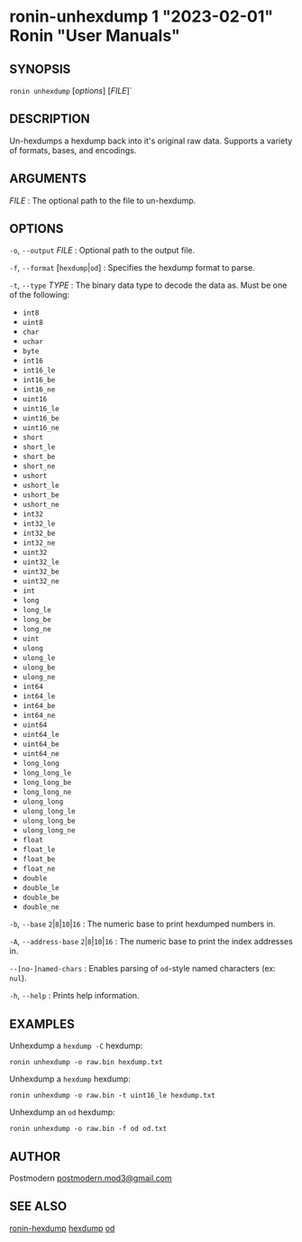 # ronin-unhexdump 1 "2023-02-01" Ronin "User Manuals"

## SYNOPSIS

`ronin unhexdump` [*options*] [*FILE*]`

## DESCRIPTION

Un-hexdumps a hexdump back into it's original raw data.
Supports a variety of formats, bases, and encodings.

## ARGUMENTS

*FILE*
: The optional path to the file to un-hexdump.

## OPTIONS

`-o`, `--output` *FILE*
: Optional path to the output file.

`-f`, `--format` [`hexdump`\|`od`]
: Specifies the hexdump format to parse.

`-t`, `--type` *TYPE*
: The binary data type to decode the data as. Must be one of the following:

  * `int8`
  * `uint8`
  * `char`
  * `uchar`
  * `byte`
  * `int16`
  * `int16_le`
  * `int16_be`
  * `int16_ne`
  * `uint16`
  * `uint16_le`
  * `uint16_be`
  * `uint16_ne`
  * `short`
  * `short_le`
  * `short_be`
  * `short_ne`
  * `ushort`
  * `ushort_le`
  * `ushort_be`
  * `ushort_ne`
  * `int32`
  * `int32_le`
  * `int32_be`
  * `int32_ne`
  * `uint32`
  * `uint32_le`
  * `uint32_be`
  * `uint32_ne`
  * `int`
  * `long`
  * `long_le`
  * `long_be`
  * `long_ne`
  * `uint`
  * `ulong`
  * `ulong_le`
  * `ulong_be`
  * `ulong_ne`
  * `int64`
  * `int64_le`
  * `int64_be`
  * `int64_ne`
  * `uint64`
  * `uint64_le`
  * `uint64_be`
  * `uint64_ne`
  * `long_long`
  * `long_long_le`
  * `long_long_be`
  * `long_long_ne`
  * `ulong_long`
  * `ulong_long_le`
  * `ulong_long_be`
  * `ulong_long_ne`
  * `float`
  * `float_le`
  * `float_be`
  * `float_ne`
  * `double`
  * `double_le`
  * `double_be`
  * `double_ne`

`-b`, `--base` `2`|`8`|`10`|`16`
: The numeric base to print hexdumped numbers in.

`-A`, `--address-base` `2`|`8`|`10`|`16`
: The numeric base to print the index addresses in.

`--[no-]named-chars`
: Enables parsing of `od`-style named characters (ex: `nul`).

`-h`, `--help`
: Prints help information.

## EXAMPLES

Unhexdump a `hexdump -C` hexdump:

    ronin unhexdump -o raw.bin hexdump.txt

Unhexdump a `hexdump` hexdump:

    ronin unhexdump -o raw.bin -t uint16_le hexdump.txt

Unhexdump an `od` hexdump:

    ronin unhexdump -o raw.bin -f od od.txt

## AUTHOR

Postmodern <postmodern.mod3@gmail.com>

## SEE ALSO

[ronin-hexdump](ronin-hexdump.1.md) [hexdump](hexdump.1.md) [od](od.1.md)

